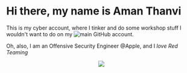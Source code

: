 # Hi there, my name is Aman Thanvi

This is my cyber account, where I tinker and do some workshop stuff I wouldn't want to do on my ![main GitHub account](https://github.com/amanthanvi).

Oh, also, I am an Offensive Security Engineer @Apple, and I _love Red Teaming_

<p align="center"> <img src="https://github-readme-stats.vercel.app/api?username=amanthanvi-cyber&theme=tokyonight&show_icons=true&hide_border=true&count_private=true&include_all_commits=true" /></p>
